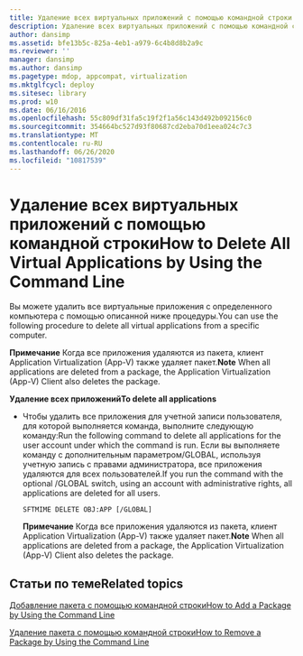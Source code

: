 ```yaml
---
title: Удаление всех виртуальных приложений с помощью командной строки
description: Удаление всех виртуальных приложений с помощью командной строки
author: dansimp
ms.assetid: bfe13b5c-825a-4eb1-a979-6c4b8d8b2a9c
ms.reviewer: ''
manager: dansimp
ms.author: dansimp
ms.pagetype: mdop, appcompat, virtualization
ms.mktglfcycl: deploy
ms.sitesec: library
ms.prod: w10
ms.date: 06/16/2016
ms.openlocfilehash: 55c809df31fa5c19f2f1a56c143d492b092156c0
ms.sourcegitcommit: 354664bc527d93f80687cd2eba70d1eea024c7c3
ms.translationtype: MT
ms.contentlocale: ru-RU
ms.lasthandoff: 06/26/2020
ms.locfileid: "10817539"
---
```

# <span data-ttu-id="0863b-103">Удаление всех виртуальных приложений с помощью командной строки</span><span class="sxs-lookup"><span data-stu-id="0863b-103">How to Delete All Virtual Applications by Using the Command Line</span></span>


<span data-ttu-id="0863b-104">Вы можете удалить все виртуальные приложения с определенного компьютера с помощью описанной ниже процедуры.</span><span class="sxs-lookup"><span data-stu-id="0863b-104">You can use the following procedure to delete all virtual applications from a specific computer.</span></span>

<span data-ttu-id="0863b-105">**Примечание**  Когда все приложения удаляются из пакета, клиент Application Virtualization (App-V) также удаляет пакет.</span><span class="sxs-lookup"><span data-stu-id="0863b-105">**Note** When all applications are deleted from a package, the Application Virtualization (App-V) Client also deletes the package.</span></span>

 

**<span data-ttu-id="0863b-106">Удаление всех приложений</span><span class="sxs-lookup"><span data-stu-id="0863b-106">To delete all applications</span></span>**

-   <span data-ttu-id="0863b-107">Чтобы удалить все приложения для учетной записи пользователя, для которой выполняется команда, выполните следующую команду:</span><span class="sxs-lookup"><span data-stu-id="0863b-107">Run the following command to delete all applications for the user account under which the command is run.</span></span> <span data-ttu-id="0863b-108">Если вы выполняете команду с дополнительным параметром/GLOBAL, используя учетную запись с правами администратора, все приложения удаляются для всех пользователей.</span><span class="sxs-lookup"><span data-stu-id="0863b-108">If you run the command with the optional /GLOBAL switch, using an account with administrative rights, all applications are deleted for all users.</span></span>

    `SFTMIME DELETE OBJ:APP [/GLOBAL]`

    <span data-ttu-id="0863b-109">**Примечание**  Когда все приложения удаляются из пакета, клиент Application Virtualization (App-V) также удаляет пакет.</span><span class="sxs-lookup"><span data-stu-id="0863b-109">**Note** When all applications are deleted from a package, the Application Virtualization (App-V) Client also deletes the package.</span></span>

     

## <span data-ttu-id="0863b-110">Статьи по теме</span><span class="sxs-lookup"><span data-stu-id="0863b-110">Related topics</span></span>


[<span data-ttu-id="0863b-111">Добавление пакета с помощью командной строки</span><span class="sxs-lookup"><span data-stu-id="0863b-111">How to Add a Package by Using the Command Line</span></span>](how-to-add-a-package-by-using-the-command-line.md)

[<span data-ttu-id="0863b-112">Удаление пакета с помощью командной строки</span><span class="sxs-lookup"><span data-stu-id="0863b-112">How to Remove a Package by Using the Command Line</span></span>](how-to-remove-a-package-by-using-the-command-line.md)

 

 





